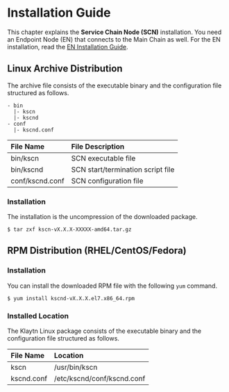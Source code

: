 # Installation Guide

This chapter explains the **Service Chain Node \(SCN\)** installation. You need an Endpoint Node \(EN\) that connects to the Main Chain as well. For the EN installation, read the [EN Installation Guide](../../../endpoint-node/installation-guide/).

## Linux Archive Distribution

The archive file consists of the executable binary and the configuration file structured as follows.

```text
- bin
  |- kscn
  |- kscnd
- conf
  |- kscnd.conf
```

| File Name       | File Description                  |
|:--------------- |:--------------------------------- |
| bin/kscn        | SCN executable file               |
| bin/kscnd       | SCN start/termination script file |
| conf/kscnd.conf | SCN configuration file            |


### Installation

The installation is the uncompression of the downloaded package.

```text
$ tar zxf kscn-vX.X.X-XXXXX-amd64.tar.gz
```

## RPM Distribution \(RHEL/CentOS/Fedora\) <a id="rpm-rhel-centos-fedora"></a>

### Installation

You can install the downloaded RPM file with the following `yum` command.

```text
$ yum install kscnd-vX.X.X.el7.x86_64.rpm
```

### Installed Location <a id="scn-configuration"></a>

The Klaytn Linux package consists of the executable binary and the configuration file structured as follows.

| File Name  | Location                   |
|:---------- |:-------------------------- |
| kscn       | /usr/bin/kscn              |
| kscnd.conf | /etc/kscnd/conf/kscnd.conf |